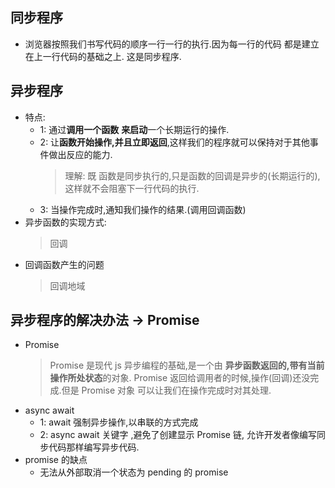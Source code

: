 ## 同步程序

- 浏览器按照我们书写代码的顺序一行一行的执行.因为每一行的代码 都是建立在上一行代码的基础之上. 这是同步程序.

## 异步程序

- 特点:
  - 1: 通过**调用一个函数** **来启动**一个长期运行的操作.
  - 2: 让**函数开始操作,并且立即返回**,这样我们的程序就可以保持对于其他事件做出反应的能力.
    > 理解: 既 函数是同步执行的,只是函数的回调是异步的(长期运行的),这样就不会阻塞下一行代码的执行.
  - 3: 当操作完成时,通知我们操作的结果.(调用回调函数)
- 异步函数的实现方式:
  > 回调
- 回调函数产生的问题
  > 回调地域

## 异步程序的解决办法 -> Promise

- Promise
  > Promise 是现代 js 异步编程的基础,是一个由 **异步函数返回的,带有当前操作所处状态**的对象. Promise 返回给调用者的时候,操作(回调)还没完成.但是 Promise 对象 可以让我们在操作完成时对其处理.
- async await
  - 1: await 强制异步操作,以串联的方式完成
  - 2: async await 关键字 ,避免了创建显示 Promise 链, 允许开发者像编写同步代码那样编写异步代码.
- promise 的缺点
  - 无法从外部取消一个状态为 pending 的 promise
